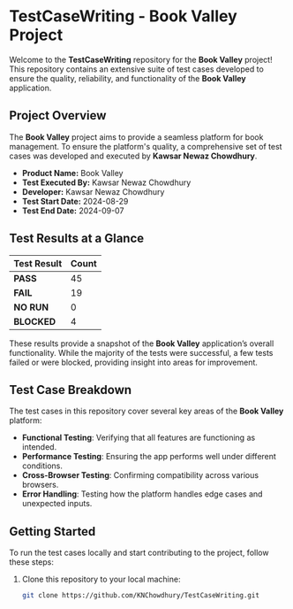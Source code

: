 # TestCaseWriting - Book Valley Project

Welcome to the **TestCaseWriting** repository for the **Book Valley** project! This repository contains an extensive suite of test cases developed to ensure the quality, reliability, and functionality of the **Book Valley** application.

## Project Overview

The **Book Valley** project aims to provide a seamless platform for book management. To ensure the platform's quality, a comprehensive set of test cases was developed and executed by **Kawsar Newaz Chowdhury**.

- **Product Name:** Book Valley
- **Test Executed By:** Kawsar Newaz Chowdhury
- **Developer:** Kawsar Newaz Chowdhury
- **Test Start Date:** 2024-08-29
- **Test End Date:** 2024-09-07

## Test Results at a Glance

| **Test Result** | **Count** |
|-----------------|-----------|
| **PASS**        | 45        |
| **FAIL**        | 19        |
| **NO RUN**      | 0         |
| **BLOCKED**     | 4         |

These results provide a snapshot of the **Book Valley** application’s overall functionality. While the majority of the tests were successful, a few tests failed or were blocked, providing insight into areas for improvement.

## Test Case Breakdown

The test cases in this repository cover several key areas of the **Book Valley** platform:

- **Functional Testing**: Verifying that all features are functioning as intended.
- **Performance Testing**: Ensuring the app performs well under different conditions.
- **Cross-Browser Testing**: Confirming compatibility across various browsers.
- **Error Handling**: Testing how the platform handles edge cases and unexpected inputs.

## Getting Started

To run the test cases locally and start contributing to the project, follow these steps:

1. Clone this repository to your local machine:
   ```bash
   git clone https://github.com/KNChowdhury/TestCaseWriting.git
